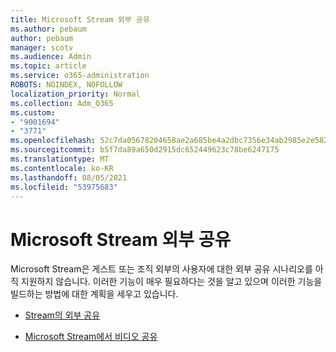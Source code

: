 ```yaml
---
title: Microsoft Stream 외부 공유
ms.author: pebaum
author: pebaum
manager: scotv
ms.audience: Admin
ms.topic: article
ms.service: o365-administration
ROBOTS: NOINDEX, NOFOLLOW
localization_priority: Normal
ms.collection: Adm_O365
ms.custom:
- "9001694"
- "3771"
ms.openlocfilehash: 52c7da05678204658ae2a685be4a2dbc7356e34ab2985e2e5821972c7d96ebf4
ms.sourcegitcommit: b5f7da89a650d2915dc652449623c78be6247175
ms.translationtype: MT
ms.contentlocale: ko-KR
ms.lasthandoff: 08/05/2021
ms.locfileid: "53975683"
---
```

# <a name="microsoft-stream-external-sharing"></a>Microsoft Stream 외부 공유

Microsoft Stream은 게스트 또는 조직 외부의 사용자에 대한 외부 공유 시나리오를 아직 지원하지 않습니다. 이러한 기능이 매우 필요하다는 것을 알고 있으며 이러한 기능을 빌드하는 방법에 대한 계획을 세우고 있습니다.

- [Stream의 외부 공유](https://docs.microsoft.com/stream/portal-share-video#external-sharing)

- [Microsoft Stream에서 비디오 공유](https://docs.microsoft.com/stream/portal-share-video)
